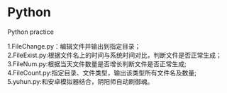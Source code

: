 # Python
Python practice

1.FileChange.py：编辑文件并输出到指定目录；<br/>
2.FileExist.py:根据文件名上的时间与系统时间对比，判断文件是否正常生成；<br/>
3.FileNum.py:根据当天文件数量是否增长判断文件是否正常生成;<br/>
4.FileCount.py:指定目录、文件类型，输出该类型所有文件名及数量;<br/>
5.yuhun.py:和安卓模拟器结合，阴阳师自动刷御魂。
